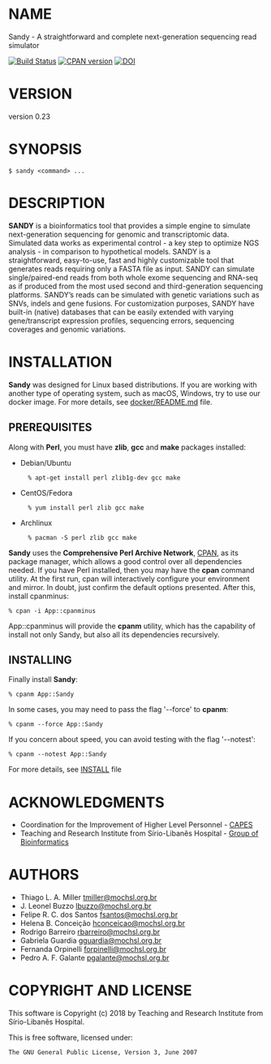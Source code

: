 # NAME

Sandy - A straightforward and complete next-generation sequencing read simulator

[![Build Status](https://travis-ci.org/galantelab/sandy.svg?branch=master)](https://travis-ci.org/galantelab/sandy)
[![CPAN version](https://badge.fury.io/pl/App-Sandy.svg)](https://badge.fury.io/pl/App-Sandy)
[![DOI](https://zenodo.org/badge/DOI/10.5281/zenodo.2589575.svg)](https://doi.org/10.5281/zenodo.2589575)

# VERSION

version 0.23

# SYNOPSIS

    $ sandy <command> ...

# DESCRIPTION

**SANDY** is a bioinformatics tool that provides a simple engine to simulate next-generation
sequencing for genomic and transcriptomic data. Simulated data works as experimental control
\- a key step to optimize NGS analysis - in comparison to hypothetical models. SANDY is a
straightforward, easy-to-use, fast and highly customizable tool that generates reads requiring
only a FASTA file as input. SANDY can simulate single/paired-end reads from both whole exome
sequencing and RNA-seq as if produced from the most used second and third-generation sequencing
platforms. SANDY’s reads can be simulated with genetic variations such as SNVs, indels and gene
fusions. For customization purposes, SANDY have built-in (native) databases that can be easily
extended with varying gene/transcript expression profiles, sequencing errors, sequencing
coverages and genomic variations.

# INSTALLATION

**Sandy** was designed for Linux based distributions. If you are working with another
type of operating system, such as macOS, Windows, try to use our docker image.
For more details, see [docker/README.md](https://github.com/galantelab/sandy/blob/master/docker/README.md)
file.

## PREREQUISITES

Along with **Perl**, you must have **zlib**, **gcc** and **make** packages installed:

- Debian/Ubuntu

        % apt-get install perl zlib1g-dev gcc make

- CentOS/Fedora

        % yum install perl zlib gcc make

- Archlinux

        % pacman -S perl zlib gcc make

**Sandy** uses the **Comprehensive Perl Archive Network**, [CPAN](https://www.cpan.org/), as its
package manager, which allows a good control over all dependencies needed.
If you have Perl installed, then you may have the **cpan** command utility. At the first run, cpan
will interactively configure your environment and mirror. In doubt, just confirm the default options
presented. After this, install cpanminus:

    % cpan -i App::cpanminus

App::cpanminus will provide the **cpanm** utility, which has the capability of install not only
Sandy, but also all its dependencies recursively.

## INSTALLING

Finally install **Sandy**:

    % cpanm App::Sandy

In some cases, you may need to pass the flag '--force' to **cpanm**:

    % cpanm --force App::Sandy

If you concern about speed, you can avoid testing with the flag '--notest':

    % cpanm --notest App::Sandy

For more details, see [INSTALL](https://github.com/galantelab/sandy/blob/master/INSTALL) file

# ACKNOWLEDGMENTS

- Coordination for the Improvement of Higher Level Personnel - [CAPES](http://www.capes.gov.br/)
- Teaching and Research Institute from Sírio-Libanês Hospital - [Group of Bioinformatics](https://www.bioinfo.mochsl.org.br/)

# AUTHORS

- Thiago L. A. Miller <tmiller@mochsl.org.br>
- J. Leonel Buzzo <lbuzzo@mochsl.org.br>
- Felipe R. C. dos Santos <fsantos@mochsl.org.br>
- Helena B. Conceição <hconceicao@mochsl.org.br>
- Rodrigo Barreiro <rbarreiro@mochsl.org.br>
- Gabriela Guardia <gguardia@mochsl.org.br>
- Fernanda Orpinelli <forpinelli@mochsl.org.br>
- Pedro A. F. Galante <pgalante@mochsl.org.br>

# COPYRIGHT AND LICENSE

This software is Copyright (c) 2018 by Teaching and Research Institute from Sírio-Libanês Hospital.

This is free software, licensed under:

    The GNU General Public License, Version 3, June 2007
